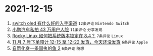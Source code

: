# 2021-12-15

1. [switch oled 有什么好的入手渠道](https://www.v2ex.com/t/822272) `12条评论` `Nintendo Switch`
1. [小鹏汽车私拍 43 万用户人脸](https://www.v2ex.com/t/822279) `11条评论` `分享发现`
1. [Rocky Linux 如何把系统版本锁定在 8.4？](https://www.v2ex.com/t/822269) `7条评论` `Linux`
1. [11 月 7 号下单预计 12-15 至 12-22 发货，今天还没发货](https://www.v2ex.com/t/822278) `6条评论` `Apple`
1. [自愿化身一条固执的鱼 2](https://www.v2ex.com/t/822277) `6条评论` `随想`
